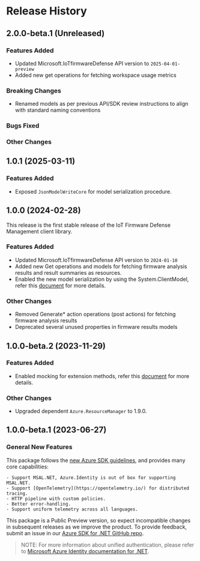 # Release History

## 2.0.0-beta.1 (Unreleased)

### Features Added

- Updated Microsoft.IoTfirmwareDefense API version to `2025-04-01-preview`
- Added new get operations for fetching workspace usage metrics

### Breaking Changes

- Renamed models as per previous API/SDK review instructions to align with standard naming conventions

### Bugs Fixed

### Other Changes

## 1.0.1 (2025-03-11)

### Features Added

- Exposed `JsonModelWriteCore` for model serialization procedure.

## 1.0.0 (2024-02-28)

This release is the first stable release of the IoT Firmware Defense Management client library.

### Features Added

- Updated Microsoft.IoTfirmwareDefense API version to `2024-01-10`
- Added new Get operations and models for fetching firmware analysis results and result summaries as resources.
- Enabled the new model serialization by using the System.ClientModel, refer this [document](https://aka.ms/azsdk/net/mrw) for more details.

### Other Changes

- Removed Generate* action operations (post actions) for fetching firmware analysis results
- Deprecated several unused properties in firmware results models

## 1.0.0-beta.2 (2023-11-29)

### Features Added

- Enabled mocking for extension methods, refer this [document](https://aka.ms/azsdk/net/mocking) for more details.

### Other Changes

- Upgraded dependent `Azure.ResourceManager` to 1.9.0.

## 1.0.0-beta.1 (2023-06-27)

### General New Features

This package follows the [new Azure SDK guidelines](https://azure.github.io/azure-sdk/general_introduction.html), and provides many core capabilities:

    - Support MSAL.NET, Azure.Identity is out of box for supporting MSAL.NET.
    - Support [OpenTelemetry](https://opentelemetry.io/) for distributed tracing.
    - HTTP pipeline with custom policies.
    - Better error-handling.
    - Support uniform telemetry across all languages.

This package is a Public Preview version, so expect incompatible changes in subsequent releases as we improve the product. To provide feedback, submit an issue in our [Azure SDK for .NET GitHub repo](https://github.com/Azure/azure-sdk-for-net/issues).

> NOTE: For more information about unified authentication, please refer to [Microsoft Azure Identity documentation for .NET](https://learn.microsoft.com/dotnet/api/overview/azure/identity-readme?view=azure-dotnet).
